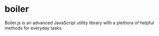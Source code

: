 boiler
======

Boiler.js is an advanced JavaScript utility library with a plethora of helpful methods for everyday tasks. 